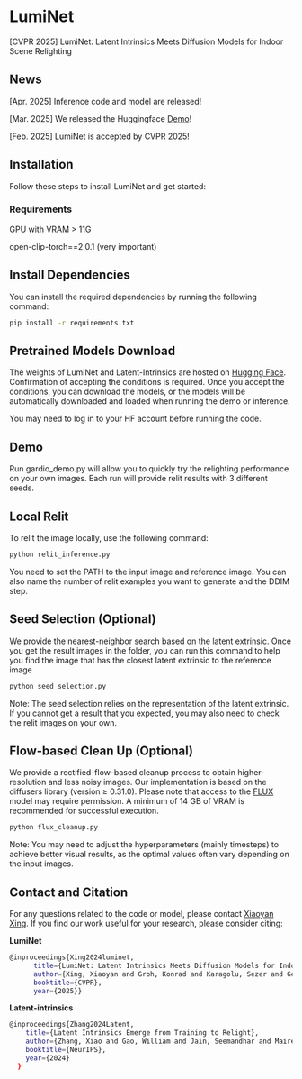 # LumiNet
[CVPR 2025] LumiNet: Latent Intrinsics Meets Diffusion Models for Indoor Scene Relighting

## News
[Apr. 2025] Inference code and model are released!

[Mar. 2025] We released the Huggingface [Demo](https://huggingface.co/spaces/xyxingx/LumiNet)!

[Feb. 2025] LumiNet is accepted by CVPR 2025!


## Installation
Follow these steps to install LumiNet and get started:
### Requirements
GPU with VRAM > 11G

open-clip-torch==2.0.1 (very important)

## Install Dependencies
You can install the required dependencies by running the following command:

```bash
pip install -r requirements.txt
```

## Pretrained Models Download

The weights of LumiNet and Latent-Intrinsics are hosted on [Hugging Face](https://huggingface.co/xyxingx/LumiNet). Confirmation of accepting the conditions is required. Once you accept the conditions, you can download the models, or the models will be automatically downloaded and loaded when running the demo or inference.

You may need to log in to your HF account before running the code.


## Demo
Run gardio_demo.py will allow you to quickly try the relighting performance on your own images. Each run will provide relit results with 3 different seeds.

## Local Relit
To relit the image locally, use the following command:
```bash
python relit_inference.py
```
You need to set the PATH to the input image and reference image. You can also name the number of relit examples you want to generate and the DDIM step. 

## Seed Selection (Optional)
We provide the nearest-neighbor search based on the latent extrinsic. Once you get the result images in the folder, you can run this command to help you find the image that has the closest latent extrinsic to the reference image

```bash
python seed_selection.py
```

Note: The seed selection relies on the representation of the latent extrinsic. If you cannot get a result that you expected, you may also need to check the relit images on your own.

## Flow-based Clean Up (Optional)
We provide a rectified-flow-based cleanup process to obtain higher-resolution and less noisy images. Our implementation is based on the diffusers library (version ≥ 0.31.0). Please note that access to the [FLUX](https://huggingface.co/black-forest-labs/FLUX.1-schnell) model may require permission. A minimum of 14 GB of VRAM is recommended for successful execution.


```bash
python flux_cleanup.py
```
Note: You may need to adjust the hyperparameters (mainly timesteps) to achieve better visual results, as the optimal values often vary depending on the input images.


## Contact and Citation
For any questions related to the code or model, please contact [Xiaoyan Xing](mailto:x.xing@uva.nl). 
If you find our work useful for your research, please consider citing:

**LumiNet**
```bash
@inproceedings{Xing2024luminet,
      title={LumiNet: Latent Intrinsics Meets Diffusion Models for Indoor Scene Relighting},
      author={Xing, Xiaoyan and Groh, Konrad and Karagolu, Sezer and Gevers, Theo and Bhattad, Anand},
      booktitle={CVPR},
      year={2025}}
```
**Latent-intrinsics**
```bash
@inproceedings{Zhang2024Latent,
    title={Latent Intrinsics Emerge from Training to Relight},
    author={Zhang, Xiao and Gao, William and Jain, Seemandhar and Maire, Michael and Forsyth, David and Bhattad, Anand},
    booktitle={NeurIPS},
    year={2024}
  }
```
